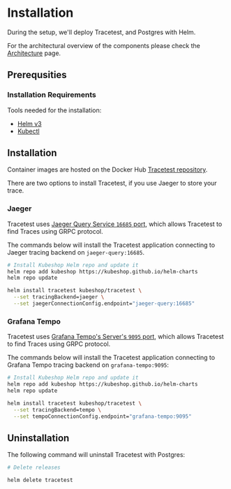 # Installation

During the setup, we'll deploy Tracetest, and Postgres with Helm.

For the architectural overview of the components please check the [Architecture](architecture.md) page.

## **Prerequsities**

### **Installation Requirements**

Tools needed for the installation:

- [Helm v3](https://helm.sh/docs/intro/install/)
- [Kubectl](https://kubernetes.io/docs/tasks/tools/)

## **Installation**

Container images are hosted on the Docker Hub [Tracetest repository](https://hub.docker.com/r/kubeshop/tracetest).

There are two options to install Tracetest, if you use Jaeger to store your trace.
### **Jaeger**

Tracetest uses [Jaeger Query Service `16685` port](https://www.jaegertracing.io/docs/1.32/deployment/#query-service--ui), which allows Tracetest to find Traces using GRPC protocol.

The commands below will install the Tracetest application connecting to Jaeger tracing backend on `jaeger-query:16685`.

```sh
# Install Kubeshop Helm repo and update it
helm repo add kubeshop https://kubeshop.github.io/helm-charts
helm repo update

helm install tracetest kubeshop/tracetest \
  --set tracingBackend=jaeger \
  --set jaegerConnectionConfig.endpoint="jaeger-query:16685"
```

### **Grafana Tempo**

Tracetest uses [Grafana Tempo's Server's `9095` port](https://grafana.com/docs/tempo/latest/configuration/#server), which allows Tracetest to find Traces using GRPC protocol.


The commands below will install the Tracetest application connecting to Grafana Tempo tracing backend on `grafana-tempo:9095`:

```sh
# Install Kubeshop Helm repo and update it
helm repo add kubeshop https://kubeshop.github.io/helm-charts
helm repo update

helm install tracetest kubeshop/tracetest \
  --set tracingBackend=tempo \
  --set tempoConnectionConfig.endpoint="grafana-tempo:9095"
```

## **Uninstallation**

The following command will uninstall Tracetest with Postgres:

```sh
# Delete releases

helm delete tracetest
```
